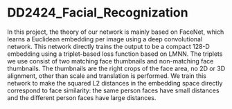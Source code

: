 # DD2424_Facial_Recognization

In this project, the theory of our network is mainly based on FaceNet, which learns a Euclidean 
embedding per image using a deep convolutional network. This network directly trains the output
to be a compact 128-D embedding using a triplet-based loss function based on LMNN. The
triplets we use consist of two matching face thumbnails and non-matching face thumbnails. The
thumbnails are the right crops of the face area, no 2D or 3D alignment, other than scale and translation
is performed. We train this network to make the squared L2 distances in the embedding space
directly correspond to face similarity: the same person faces have small distances and the different
person faces have large distances.
